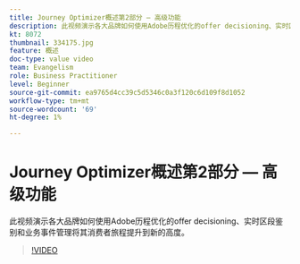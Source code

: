 ```yaml
---
title: Journey Optimizer概述第2部分 — 高级功能
description: 此视频演示各大品牌如何使用Adobe历程优化的offer decisioning、实时区段鉴别和业务事件管理将其消费者旅程提升到新的高度。
kt: 8072
thumbnail: 334175.jpg
feature: 概述
doc-type: value video
team: Evangelism
role: Business Practitioner
level: Beginner
source-git-commit: ea9765d4cc39c5d5346c0a3f120c6d109f8d1052
workflow-type: tm+mt
source-wordcount: '69'
ht-degree: 1%

---
```



# Journey Optimizer概述第2部分 — 高级功能

此视频演示各大品牌如何使用Adobe历程优化的offer decisioning、实时区段鉴别和业务事件管理将其消费者旅程提升到新的高度。

>[!VIDEO](https://video.tv.adobe.com/v/334175?quality=12)

